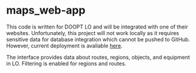 # maps_web-app
This code is written for DOOPT LO and will be integrated with one of their websites. Unfortunately, this project will not work locally as it requires sensitive data for database integration which cannot be pushed to GitHub. However, current deployment is avaliable [here](https://se.math.spbu.ru/projects/maps_web-app/).

The interface provides data about routes, regions, objects, and equipment in LO. Filtering is enabled for regions and routes.
